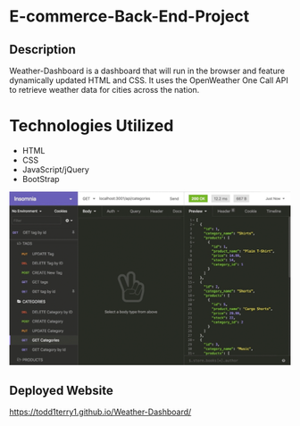 # E-commerce-Back-End-Project

## Description 
Weather-Dashboard is a dashboard that will run in the browser and feature dynamically updated HTML and CSS.
It uses the OpenWeather One Call API to retrieve weather data for cities across the nation.

# Technologies Utilized
* HTML
* CSS
* JavaScript/jQuery
* BootStrap


![Todd's weather dashboard](images/orm.png)

## Deployed Website
https://todd1terry1.github.io/Weather-Dashboard/
